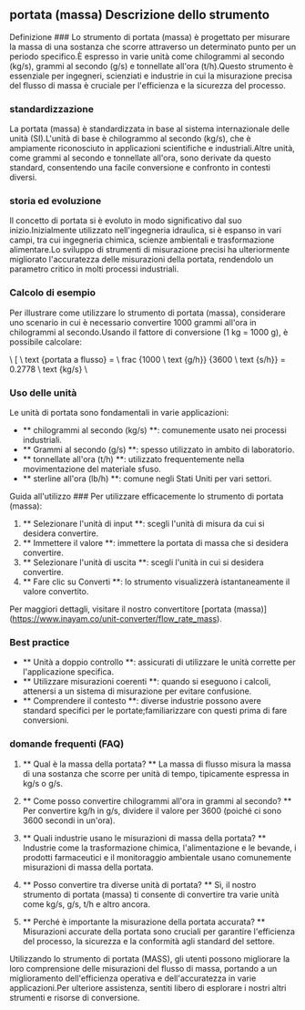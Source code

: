 ## portata (massa) Descrizione dello strumento

Definizione ###
Lo strumento di portata (massa) è progettato per misurare la massa di una sostanza che scorre attraverso un determinato punto per un periodo specifico.È espresso in varie unità come chilogrammi al secondo (kg/s), grammi al secondo (g/s) e tonnellate all'ora (t/h).Questo strumento è essenziale per ingegneri, scienziati e industrie in cui la misurazione precisa del flusso di massa è cruciale per l'efficienza e la sicurezza del processo.

### standardizzazione
La portata (massa) è standardizzata in base al sistema internazionale delle unità (SI).L'unità di base è chilogrammo al secondo (kg/s), che è ampiamente riconosciuto in applicazioni scientifiche e industriali.Altre unità, come grammi al secondo e tonnellate all'ora, sono derivate da questo standard, consentendo una facile conversione e confronto in contesti diversi.

### storia ed evoluzione
Il concetto di portata si è evoluto in modo significativo dal suo inizio.Inizialmente utilizzato nell'ingegneria idraulica, si è espanso in vari campi, tra cui ingegneria chimica, scienze ambientali e trasformazione alimentare.Lo sviluppo di strumenti di misurazione precisi ha ulteriormente migliorato l'accuratezza delle misurazioni della portata, rendendolo un parametro critico in molti processi industriali.

### Calcolo di esempio
Per illustrare come utilizzare lo strumento di portata (massa), considerare uno scenario in cui è necessario convertire 1000 grammi all'ora in chilogrammi al secondo.Usando il fattore di conversione (1 kg = 1000 g), è possibile calcolare:

\ [
\ text {portata a flusso} = \ frac {1000 \ text {g/h}} {3600 \ text {s/h}} = 0.2778 \ text {kg/s}
\

### Uso delle unità
Le unità di portata sono fondamentali in varie applicazioni:
- ** chilogrammi al secondo (kg/s) **: comunemente usato nei processi industriali.
- ** Grammi al secondo (g/s) **: spesso utilizzato in ambito di laboratorio.
- ** tonnellate all'ora (t/h) **: utilizzato frequentemente nella movimentazione del materiale sfuso.
- ** sterline all'ora (lb/h) **: comune negli Stati Uniti per vari settori.

Guida all'utilizzo ###
Per utilizzare efficacemente lo strumento di portata (massa):
1. ** Selezionare l'unità di input **: scegli l'unità di misura da cui si desidera convertire.
2. ** Immettere il valore **: immettere la portata di massa che si desidera convertire.
3. ** Selezionare l'unità di uscita **: scegli l'unità in cui si desidera convertire.
4. ** Fare clic su Converti **: lo strumento visualizzerà istantaneamente il valore convertito.

Per maggiori dettagli, visitare il nostro convertitore [portata (massa)] (https://www.inayam.co/unit-converter/flow_rate_mass).

### Best practice
- ** Unità a doppio controllo **: assicurati di utilizzare le unità corrette per l'applicazione specifica.
- ** Utilizzare misurazioni coerenti **: quando si eseguono i calcoli, attenersi a un sistema di misurazione per evitare confusione.
- ** Comprendere il contesto **: diverse industrie possono avere standard specifici per le portate;familiarizzare con questi prima di fare conversioni.

### domande frequenti (FAQ)

1. ** Qual è la massa della portata? **
La massa di flusso misura la massa di una sostanza che scorre per unità di tempo, tipicamente espressa in kg/s o g/s.

2. ** Come posso convertire chilogrammi all'ora in grammi al secondo? **
Per convertire kg/h in g/s, dividere il valore per 3600 (poiché ci sono 3600 secondi in un'ora).

3. ** Quali industrie usano le misurazioni di massa della portata? **
Industrie come la trasformazione chimica, l'alimentazione e le bevande, i prodotti farmaceutici e il monitoraggio ambientale usano comunemente misurazioni di massa della portata.

4. ** Posso convertire tra diverse unità di portata? **
Sì, il nostro strumento di portata (massa) ti consente di convertire tra varie unità come kg/s, g/s, t/h e altro ancora.

5. ** Perché è importante la misurazione della portata accurata? **
Misurazioni accurate della portata sono cruciali per garantire l'efficienza del processo, la sicurezza e la conformità agli standard del settore.

Utilizzando lo strumento di portata (MASS), gli utenti possono migliorare la loro comprensione delle misurazioni del flusso di massa, portando a un miglioramento dell'efficienza operativa e dell'accuratezza in varie applicazioni.Per ulteriore assistenza, sentiti libero di esplorare i nostri altri strumenti e risorse di conversione.